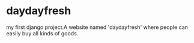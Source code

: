 # daydayfresh
my first django project.A website named 'daydayfresh' where people can easily buy all kinds of goods.
